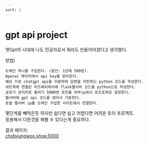 ```yaml
---
sort: 2
---
```


# gpt api project


챗Gpt의 시대에 나도 전공자로서 뭐라도 만들어야겠다고 생각했다.    

방법)    

```note
도메인 하나를 구입한다. (할인: 1년에 500원).    
Openai 페이지에서 api key를 받아온다.   
해당 키로 chatgpt api를 이용하여 답변을 리턴하는 python 코드를 작성한다.    
네트웍에 연결된 라즈베리파이에 flask웹서버 코드를 python으로 작성한다.    
공유기 관리자로 들어가 5000번 포트를 외부ip에서 포트포워딩 설정한다.    
웹서버에 gpt api 코드를 얹어서 기동한다.    
로컬 웹서버 ip를 도메인 구입한 사이트에서 연결한다.    

```
 
몇단계를 빼먹은듯 하지만 쉽다면 쉽고 어렵다면 어려운 토이 프로젝트.    
응용해서 다른것을 해볼 수 있다는게 중요하다.

결과 페이지:    
[chobyungwoo.shop:5000](http://chobyungwoo.shop:5000)

